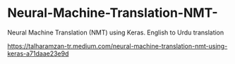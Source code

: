 # Neural-Machine-Translation-NMT-
Neural Machine Translation (NMT) using Keras. English to Urdu translation

https://talharamzan-tr.medium.com/neural-machine-translation-nmt-using-keras-a71daae23e9d
